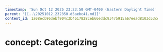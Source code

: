 ```yaml
---
timestamp: 'Sun Oct 12 2025 23:23:50 GMT-0400 (Eastern Daylight Time)'
parent: '[[..\20251012_232350.d5aebc41.md]]'
content_id: 1a08ecb96debf904c3b4617828ceb66eddc9347b915a67eead8103d53cd42111
---
```


# concept: Categorizing
